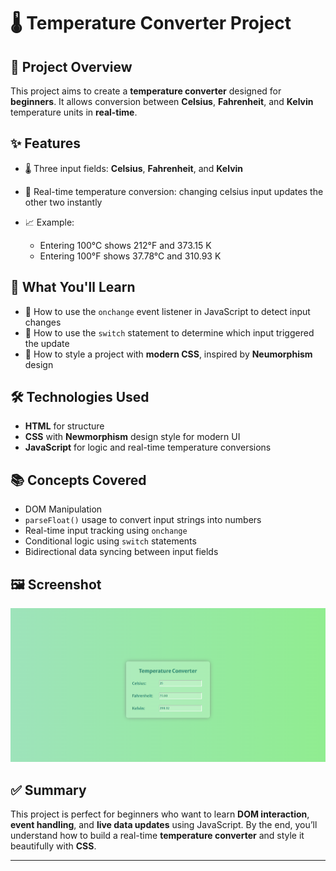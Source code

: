 # 🌡️ Temperature Converter Project

## 📌 Project Overview

This project aims to create a **temperature converter** designed for **beginners**. It allows conversion between **Celsius**, **Fahrenheit**, and **Kelvin** temperature units in **real-time**.

## ✨ Features

* 🌡️ Three input fields: **Celsius**, **Fahrenheit**, and **Kelvin**
* 🔄 Real-time temperature conversion: changing celsius input updates the other two instantly
* 📈 Example:

  * Entering 100°C shows 212°F and 373.15 K
  * Entering 100°F shows 37.78°C and 310.93 K

## 🧠 What You'll Learn

* 📍 How to use the `onchange` event listener in JavaScript to detect input changes
* 📍 How to use the `switch` statement to determine which input triggered the update
* 🎨 How to style a project with **modern CSS**, inspired by **Neumorphism** design

## 🛠️ Technologies Used

* **HTML** for structure
* **CSS** with **Newmorphism** design style for modern UI
* **JavaScript** for logic and real-time temperature conversions

## 📚 Concepts Covered

* DOM Manipulation
* `parseFloat()` usage to convert input strings into numbers
* Real-time input tracking using `onchange`
* Conditional logic using `switch` statements
* Bidirectional data syncing between input fields

## 🖼️ Screenshot

![Alt text](temperature_converter.PNG)


## ✅ Summary

This project is perfect for beginners who want to learn **DOM interaction**, **event handling**, and **live data updates** using JavaScript. By the end, you’ll understand how to build a real-time **temperature converter** and style it beautifully with **CSS**.

---
